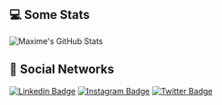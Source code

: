 ## 💻 Some Stats

![Maxime's GitHub Stats](https://github-readme-stats.vercel.app/api?username=mlcsthor&show_icons=true&title_color=fff&icon_color=5f7fff&text_color=9f9f9f&bg_color=161616&hide_border=true)

## 👋 Social Networks

[![Linkedin Badge](https://img.shields.io/badge/-Maxime%20LUCAS-blue?style=for-the-badge&logo=Linkedin&logoColor=white&link=https://www.linkedin.com/in/maxime-lucas/)](https://www.linkedin.com/in/maxime-lucas/)
[![Instagram Badge](https://img.shields.io/badge/-mlcs.pro-purple?style=for-the-badge&logo=instagram&logoColor=white&link=https://instagram.com/mlcs.pro/)](https://instagram.com/mlcs.pro)
[![Twitter Badge](https://img.shields.io/badge/-mlcsthor-white?style=for-the-badge&logo=twitter&logoColor=blue&link=https://twitter.com/mlcsthor)](https://twitter.com/mlcsthor)

